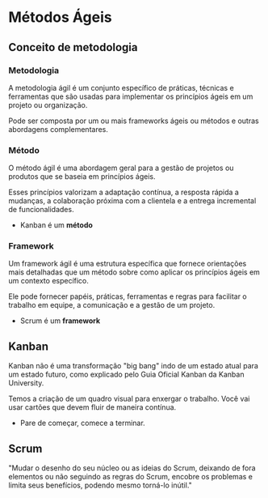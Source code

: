 # Métodos Ágeis

## Conceito de metodologia

### Metodologia

A metodologia ágil é um conjunto específico de práticas, técnicas e ferramentas que são usadas para implementar os princípios ágeis em um projeto ou organização.

Pode ser composta por um ou mais frameworks ágeis ou métodos e outras abordagens complementares.

### Método

O método ágil é uma abordagem geral para a gestão de projetos ou produtos que se baseia em princípios ágeis.

Esses princípios valorizam a adaptação contínua, a resposta rápida a mudanças, a colaboração próxima com a clientela e a entrega incremental de funcionalidades.

- Kanban é um **método**

### Framework

Um framework ágil é uma estrutura específica que fornece orientações mais detalhadas que um método sobre como aplicar os princípios ágeis em um contexto específico.

Ele pode fornecer papéis, práticas, ferramentas e regras para facilitar o trabalho em equipe, a comunicação e a gestão de um projeto.

- Scrum é um **framework**

## Kanban

Kanban não é uma transformação "big bang" indo de um estado atual para um estado futuro, como explicado pelo Guia Oficial Kanban da Kanban University.

Temos a criação de um quadro visual para enxergar o trabalho. Você vai usar cartões que devem fluir de maneira contínua.

- Pare de começar, comece a terminar.

## Scrum

"Mudar o desenho do seu núcleo ou as ideias do Scrum, deixando de fora elementos ou não seguindo as regras do Scrum, encobre os problemas e limita seus benefícios, podendo mesmo torná-lo inútil."


